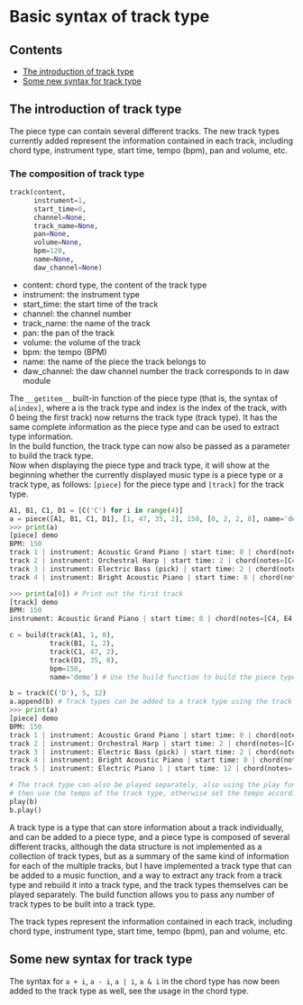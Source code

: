 # Basic syntax of track type



## Contents

- [The introduction of track type](#the-introduction-of-track-type)
- [Some new syntax for track type](#some-new-syntax-for-track-type)



## The introduction of track type

The piece type can contain several different tracks. The new track types currently added represent the information contained in each track, including chord type, instrument type, start time, tempo (bpm), pan and volume, etc.



### The composition of track type

```python
track(content,
      instrument=1,
      start_time=0,
      channel=None,
      track_name=None,
      pan=None,
      volume=None,
      bpm=120,
      name=None,
      daw_channel=None)
```

- content: chord type, the content of the track type
- instrument: the instrument type
- start_time: the start time of the track
- channel: the channel number
- track_name: the name of the track
- pan: the pan of the track
- volume: the volume of the track
- bpm: the tempo (BPM)
- name: the name of the piece the track belongs to
- daw_channel: the daw channel number the track corresponds to in daw module


The `__getitem__` built-in function of the piece type (that is, the syntax of `a[index]`, where a is the track type and index is the index of the track, with 0 being the first track) now returns the track type (track type). It has the same complete information as the piece type and can be used to extract type information.  
In the build function, the track type can now also be passed as a parameter to build the track type.  
Now when displaying the piece type and track type, it will show at the beginning whether the currently displayed music type is a piece type or a track type, as follows: `[piece]` for the piece type and `[track]` for the track type.

```python
A1, B1, C1, D1 = [C('C') for i in range(4)]
a = piece([A1, B1, C1, D1], [1, 47, 35, 2], 150, [0, 2, 2, 8], name='demo') # a is a piece type (track type)
>>> print(a)
[piece] demo
BPM: 150
track 1 | instrument: Acoustic Grand Piano | start time: 0 | chord(notes=[C4, E4, G4], interval=[0, 0, 0], start_time=0)
track 2 | instrument: Orchestral Harp | start time: 2 | chord(notes=[C4, E4, G4], interval=[0, 0, 0], start_time=0)
track 3 | instrument: Electric Bass (pick) | start time: 2 | chord(notes=[C4, E4, G4], interval=[0, 0, 0], start_time=0)
track 4 | instrument: Bright Acoustic Piano | start time: 8 | chord(notes=[C4, E4, G4], interval=[0, 0, 0], start_time=0)

>>> print(a[0]) # Print out the first track
[track] demo
BPM: 150
instrument: Acoustic Grand Piano | start time: 0 | chord(notes=[C4, E4, G4], interval=[0, 0, 0], start_time=0)

c = build(track(A1, 1, 0),
          track(B1, 1, 2),
          track(C1, 47, 2),
          track(D1, 35, 8),
          bpm=150,
          name='demo') # Use the build function to build the piece type, you can pass any number of track types as parameters

b = track(C('D'), 5, 12)
a.append(b) # Track types can be added to a track type using the track type's built-in function append. this line adds track type b to track type a
>>> print(a)
[piece] demo
BPM: 150
track 1 | instrument: Acoustic Grand Piano | start time: 0 | chord(notes=[C4, E4, G4], interval=[0, 0, 0], start_time=0)
track 2 | instrument: Orchestral Harp | start time: 2 | chord(notes=[C4, E4, G4], interval=[0, 0, 0], start_time=0)
track 3 | instrument: Electric Bass (pick) | start time: 2 | chord(notes=[C4, E4, G4], interval=[0, 0, 0], start_time=0)
track 4 | instrument: Bright Acoustic Piano | start time: 8 | chord(notes=[C4, E4, G4], interval=[0, 0, 0], start_time=0)
track 5 | instrument: Electric Piano 1 | start time: 12 | chord(notes=[D4, F#4, A4], interval=[0, 0, 0], start_time=0)

# The track type can also be played separately, also using the play function, if the track type has a set tempo.
# then use the tempo of the track type, otherwise set the tempo according to the bpm parameter of the play function
play(b)
b.play()
```

A track type is a type that can store information about a track individually, and can be added to a piece type, and a piece type is composed of several different tracks, although the data structure is not implemented as a collection of track types, but as a summary of the same kind of information for each of the multiple tracks, but I have implemented a track type that can be added to a music function, and a way to extract any track from a track type and rebuild it into a track type, and the track types themselves can be played separately. The build function allows you to pass any number of track types to be built into a track type.

The track types represent the information contained in each track, including chord type, instrument type, start time, tempo (bpm), pan and volume, etc.



## Some new syntax for track type

The syntax for `a + i`, `a - i`, `a | i`, `a & i` in the chord type has now been added to the track type as well, see the usage in the chord type.

